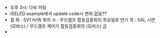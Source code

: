 - 오후 3시: 다보 미팅
- ISELED example에서 update code시 변화 없음??
- 월
  화 : SV1 H/W 회의 
  수 : 무드램프 합동검증회의 목요일로 연기 
  목 : SAL 시연 (모비스) / 무드램프 제어기 합동검증회의 (모비스)
  금
-